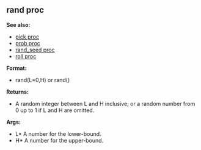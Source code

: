 ## rand proc
**See also:**
*   [pick proc](/proc/pick)
*   [prob proc](/proc/prob)
*   [rand_seed proc](/proc/rand_seed)
*   [roll proc](/proc/roll)
<!-- -->
**Format:**
*   rand(L=0,H) or rand()
<!-- -->
**Returns:**
*   A random integer between L and H inclusive; or a random number from
    0 up to 1 if L and H are omitted.
<!-- -->
**Args:**
*   L* A number for the lower-bound.
*   H* A number for the upper-bound.